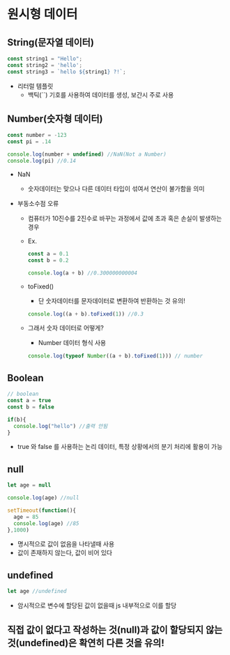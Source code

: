 # 원시형 데이터
## String(문자열 데이터)
```jsx
const string1 = "Hello";
const string2 = 'hello';
const string3 = `hello ${string1} ?!`;
```
- 리터럴 템플릿
  - 백틱(``) 기호를 사용하여 데이터를 생성, 보간시 주로 사용

## Number(숫자형 데이터)

```jsx
const number = -123
const pi = .14

console.log(number + undefined) //NaN(Not a Number)
console.log(pi) //0.14
```
- NaN
  - 숫자데이터는 맞으나 다른 데이터 타입이 섞여서 연산이 불가함을 의미

- 부동소수점 오류
  - 컴퓨터가 10진수를 2진수로 바꾸는 과정에서 값에 초과 혹은 손실이 발생하는 경우
  - Ex.

    ```jsx
    const a = 0.1
    const b = 0.2

    console.log(a + b) //0.300000000004
    ```

  - toFixed()
    - 단 숫자데이터를 문자데이터로 변환하여 반환하는 것 유의!
    ```jsx
    console.log((a + b).toFixed(1)) //0.3
    ```

  - 그래서 숫자 데이터로 어떻게?
    - Number 데이터 형식 사용
    ```jsx
    console.log(typeof Number((a + b).toFixed(1))) // number
    ```

## Boolean
```jsx
// boolean
const a = true
const b = false

if(b){
  console.log("hello") //출력 안됨
}
```
- true 와 false 를 사용하는 논리 데이터, 특정 상황에서의 분기 처리에 활용이 가능


## null
```jsx
let age = null

console.log(age) //null

setTimeout(function(){
  age = 85
  console.log(age) //85
},1000)
```
- 명시적으로 값이 없음을 나타낼때 사용
- 값이 존재하지 않는다, 값이 비어 있다

## undefined
```jsx
let age //undefined
```
- 암시적으로 변수에 할당된 값이 없을때 js 내부적으로 이를 할당

## 직접 값이 없다고 작성하는 것(null)과 값이 할당되지 않는 것(undefined)은 확연히 다른 것을 유의!
